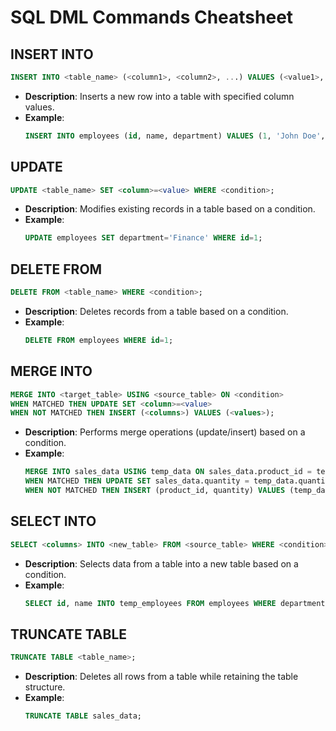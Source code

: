 # SQL DML Commands Cheatsheet

## INSERT INTO

```sql
INSERT INTO <table_name> (<column1>, <column2>, ...) VALUES (<value1>, <value2>, ...);
```

- **Description**: Inserts a new row into a table with specified column values.
- **Example**: 
  ```sql
  INSERT INTO employees (id, name, department) VALUES (1, 'John Doe', 'HR');
  ```

## UPDATE

```sql
UPDATE <table_name> SET <column>=<value> WHERE <condition>;
```

- **Description**: Modifies existing records in a table based on a condition.
- **Example**: 
  ```sql
  UPDATE employees SET department='Finance' WHERE id=1;
  ```

## DELETE FROM

```sql
DELETE FROM <table_name> WHERE <condition>;
```

- **Description**: Deletes records from a table based on a condition.
- **Example**: 
  ```sql
  DELETE FROM employees WHERE id=1;
  ```

## MERGE INTO

```sql
MERGE INTO <target_table> USING <source_table> ON <condition>
WHEN MATCHED THEN UPDATE SET <column>=<value>
WHEN NOT MATCHED THEN INSERT (<columns>) VALUES (<values>);
```

- **Description**: Performs merge operations (update/insert) based on a condition.
- **Example**: 
  ```sql
  MERGE INTO sales_data USING temp_data ON sales_data.product_id = temp_data.product_id
  WHEN MATCHED THEN UPDATE SET sales_data.quantity = temp_data.quantity
  WHEN NOT MATCHED THEN INSERT (product_id, quantity) VALUES (temp_data.product_id, temp_data.quantity);
  ```

## SELECT INTO

```sql
SELECT <columns> INTO <new_table> FROM <source_table> WHERE <condition>;
```

- **Description**: Selects data from a table into a new table based on a condition.
- **Example**: 
  ```sql
  SELECT id, name INTO temp_employees FROM employees WHERE department='IT';
  ```

## TRUNCATE TABLE

```sql
TRUNCATE TABLE <table_name>;
```

- **Description**: Deletes all rows from a table while retaining the table structure.
- **Example**: 
  ```sql
  TRUNCATE TABLE sales_data;
  ```